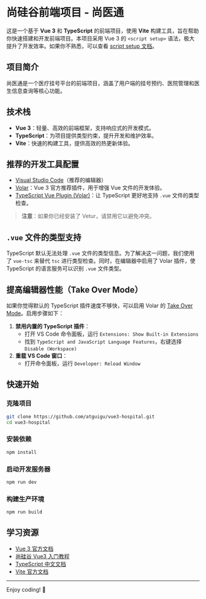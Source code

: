 # 尚硅谷前端项目 - 尚医通

这是一个基于 **Vue 3** 和 **TypeScript** 的前端项目，使用 **Vite** 构建工具，旨在帮助你快速搭建和开发前端项目。本项目采用 Vue 3 的 `<script setup>` 语法，极大提升了开发效率。如果你不熟悉，可以查看 [script setup 文档](https://v3.cn.vuejs.org/api/sfc-script-setup.html)。

## 项目简介

尚医通是一个医疗挂号平台的前端项目，涵盖了用户端的挂号预约、医院管理和医生信息查询等核心功能。

## 技术栈

- **Vue 3**：轻量、高效的前端框架，支持响应式的开发模式。
- **TypeScript**：为项目提供类型约束，提升开发和维护效率。
- **Vite**：快速的构建工具，提供高效的热更新体验。

## 推荐的开发工具配置

- [Visual Studio Code](https://code.visualstudio.com/)（推荐的编辑器）
- [Volar](https://marketplace.visualstudio.com/items?itemName=Vue.volar)：Vue 3 官方推荐插件，用于增强 Vue 文件的开发体验。
- [TypeScript Vue Plugin (Volar)](https://marketplace.visualstudio.com/items?itemName=Vue.vscode-typescript-vue-plugin)：让 TypeScript 更好地支持 `.vue` 文件的类型检查。

> **注意**：如果你已经安装了 Vetur，请禁用它以避免冲突。

## `.vue` 文件的类型支持

TypeScript 默认无法处理 `.vue` 文件的类型信息。为了解决这一问题，我们使用了 `vue-tsc` 来替代 `tsc` 进行类型检查。同时，在编辑器中启用了 Volar 插件，使 TypeScript 的语言服务可以识别 `.vue` 文件类型。

## 提高编辑器性能（Take Over Mode）

如果你觉得默认的 TypeScript 插件速度不够快，可以启用 Volar 的 [Take Over Mode](https://github.com/johnsoncodehk/volar/discussions/471#discussioncomment-1361669)。启用步骤如下：

1. **禁用内置的 TypeScript 插件**：
   - 打开 VS Code 命令面板，运行 `Extensions: Show Built-in Extensions`
   - 找到 `TypeScript and JavaScript Language Features`，右键选择 `Disable (Workspace)`
2. **重载 VS Code 窗口**：
   - 打开命令面板，运行 `Developer: Reload Window`

## 快速开始

### 克隆项目

```bash
git clone https://github.com/atguigu/vue3-hospital.git
cd vue3-hospital
```

### 安装依赖

```bash
npm install
```

### 启动开发服务器

```bash
npm run dev
```

### 构建生产环境

```bash
npm run build
```

## 学习资源

- [Vue 3 官方文档](https://v3.cn.vuejs.org/)
- [尚硅谷 Vue3 入门教程](https://www.bilibili.com/video/BV1Xv411b7sA)
- [TypeScript 中文文档](https://www.typescriptlang.org/zh/)
- [Vite 官方文档](https://vitejs.dev/)

---

Enjoy coding! 🚀
